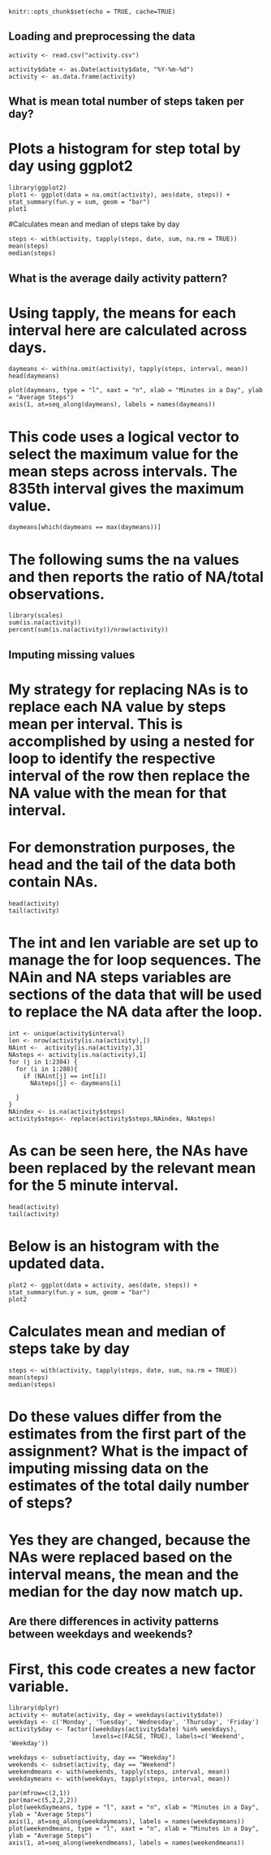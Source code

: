 ```{r setup, include=FALSE}
knitr::opts_chunk$set(echo = TRUE, cache=TRUE)
```
## Loading and preprocessing the data
```{r, echo=TRUE}
activity <- read.csv("activity.csv")

activity$date <- as.Date(activity$date, "%Y-%m-%d")
activity <- as.data.frame(activity)
```

## What is mean total number of steps taken per day?
# Plots a histogram for step total by day using ggplot2

```{r histogram, fig.height = 4, echo=FALSE}
library(ggplot2)
plot1 <- ggplot(data = na.omit(activity), aes(date, steps)) + stat_summary(fun.y = sum, geom = "bar")
plot1
```

#Calculates mean and median of steps take by day
```{r, echo=TRUE}
steps <- with(activity, tapply(steps, date, sum, na.rm = TRUE))
mean(steps)
median(steps)
```


## What is the average daily activity pattern?
# Using tapply, the means for each interval here are calculated across days.
```{r, echo=TRUE}
daymeans <- with(na.omit(activity), tapply(steps, interval, mean))
head(daymeans)
```

```{r plot, fig.height = 4, echo=FALSE}
plot(daymeans, type = "l", xaxt = "n", xlab = "Minutes in a Day", ylab = "Average Steps")
axis(1, at=seq_along(daymeans), labels = names(daymeans))
```

# This code uses a logical vector to select the maximum value for the mean steps across intervals. The 835th interval gives the maximum value. 
```{r, echo = TRUE}
daymeans[which(daymeans == max(daymeans))]
```

# The following sums the na values and then reports the ratio of NA/total observations.

```{r, echo = TRUE}
library(scales)
sum(is.na(activity))
percent(sum(is.na(activity))/nrow(activity))
```


## Imputing missing values
# My strategy for replacing NAs is to replace each NA value by steps mean per interval. This is accomplished by using a nested for loop to identify the respective interval of the row then replace the NA value with the mean for that interval.

# For demonstration purposes, the head and the tail of the data both contain NAs.
```{r, echo = TRUE}
head(activity)
tail(activity)
```

# The int and len variable are set up to manage the for loop sequences. The NAin and NA steps variables are sections of the data that will be used to replace the NA data after the loop.

```{r, echo = TRUE}
int <- unique(activity$interval)
len <- nrow(activity[is.na(activity),])
NAint <-  activity[is.na(activity),3]
NAsteps <- activity[is.na(activity),1]
for (j in 1:2304) {
  for (i in 1:288){
    if (NAint[j] == int[i])
      NAsteps[j] <- daymeans[i]
    
  }
}
NAindex <- is.na(activity$steps)
activity$steps<- replace(activity$steps,NAindex, NAsteps)
```

# As can be seen here, the NAs have been replaced by the relevant mean for the 5 minute interval.
```{r, echo = TRUE}
head(activity)
tail(activity)
```

# Below is an histogram with the updated data.
```{r hist, fig.height = 4, echo=FALSE}
plot2 <- ggplot(data = activity, aes(date, steps)) + stat_summary(fun.y = sum, geom = "bar")
plot2
```
# Calculates mean and median of steps take by day
```{r, echo=TRUE}
steps <- with(activity, tapply(steps, date, sum, na.rm = TRUE))
mean(steps)
median(steps)
```
# Do these values differ from the estimates from the first part of the assignment? What is the impact of imputing missing data on the estimates of the total daily number of steps?
  
#  Yes they are changed, because the NAs  were replaced based on the interval means, the mean and the median for the day now match up.



## Are there differences in activity patterns between weekdays and weekends?
# First, this code creates a new factor variable.
```{R Weekdays}
library(dplyr)
activity <- mutate(activity, day = weekdays(activity$date))
weekdays <- c('Monday', 'Tuesday', 'Wednesday', 'Thursday', 'Friday')
activity$day <- factor((weekdays(activity$date) %in% weekdays), 
                       levels=c(FALSE, TRUE), labels=c('Weekend', 'Weekday'))
```

```{r, echo=TRUE}
weekdays <- subset(activity, day == "Weekday")
weekends <- subset(activity, day == "Weekend")
weekendmeans <- with(weekends, tapply(steps, interval, mean))
weekdaymeans <- with(weekdays, tapply(steps, interval, mean))
```

```{r plot3, fig.height = 6, echo=FALSE}
par(mfrow=c(2,1))
par(mar=c(5,2,2,2))
plot(weekdaymeans, type = "l", xaxt = "n", xlab = "Minutes in a Day", ylab = "Average Steps")
axis(1, at=seq_along(weekdaymeans), labels = names(weekdaymeans))
plot(weekendmeans, type = "l", xaxt = "n", xlab = "Minutes in a Day", ylab = "Average Steps")
axis(1, at=seq_along(weekendmeans), labels = names(weekendmeans))
```
